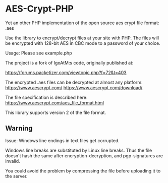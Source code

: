 AES-Crypt-PHP
=============

Yet an other PHP implementation of the open source aes crypt file format:
.aes

Use the library to encrypt/decrypt files at your site with PHP. The files 
will be encrypted with 128-bit AES in CBC mode to a password of your choice.

Usage: Please see example.php

The project is a fork of IgoAtM:s code,
 originally published at:

https://forums.packetizer.com/viewtopic.php?f=72&t=403


The encrypted .aes files can be decrypted at almost any platform:
https://www.aescrypt.com/
https://www.aescrypt.com/download/

The file specification is described here:
https://www.aescrypt.com/aes_file_format.html

This library supports version 2 of the file format.

Warning
-------
Issue: Windows line endings in text files get corrupted.

Windows line breaks are substituted by Linux line breaks.
Thus the file doesn't hash the same after encryption-decryption,
and pgp-signatures are invalid.

You could avoid the problem by compressing the file before uploading 
it to the server.


